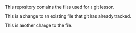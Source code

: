 This repository contains the files used for a git lesson.

This is a change to an existing file that git has already tracked.

This is another change to the file.
